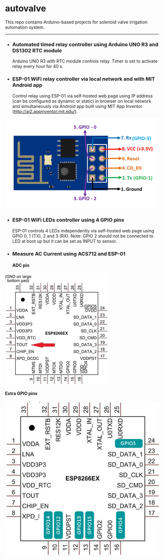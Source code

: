 # autovalve
This repo contains Arduino-based projects for solenoid valve irrigation automation system.
***
* ### Automated timed relay controller using Arduino UNO R3 and DS1302 RTC module
  Arduino UNO R3 with RTC module controls relay. Timer is set to activate relay every hour for 40 s.

* ### ESP-01 WiFi relay controller via local network and with MIT Android app
  Control relay using ESP-01 via self-hosted web page using IP address (can be configured as dynamic or static) in browser on local network and simultaneously via Android app built using MIT App Inventor (http://ai2.appinventor.mit.edu/).
  
![alt text](https://github.com/fabfarm/autovalve/blob/master/ESP01-pins.png "ESP-01 pins")

* ### ESP-01 WiFi LEDs controller using 4 GPIO pins
  ESP-01 controls 4 LEDs independently via self-hosted web page using GPIO 0, 1 (TX), 2 and 3 (RX). 
  Note: GPIO 2 should not be connected to LED at boot up but it can be set as INPUT to sensor.

* ### Measure AC Current using ACS712 and ESP-01

  #### ADC pin

![alt text](https://github.com/fabfarm/autovalve/blob/master/ESP8266EX.jpg "ESP-01 ADC pin")

  #### Extra GPIO pins

![alt text](https://github.com/fabfarm/autovalve/blob/master/esp8266_extra_gpio.jpg "ESP-01 extra GPIOs")
